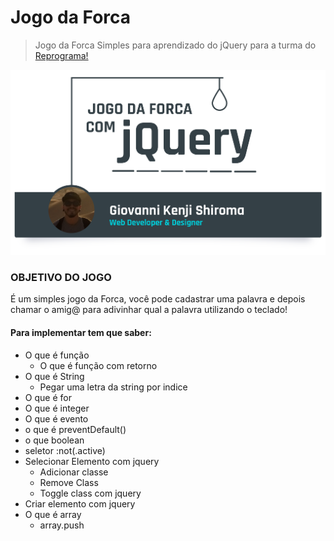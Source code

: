 # Jogo da Forca

> Jogo da Forca Simples para aprendizado do jQuery para a turma do <a href="http://reprograma.com.br/">Reprograma!</a>

<a href="#"><img width="728" src="https://raw.githubusercontent.com/kenjishiromajp/jogodaforca_jquery/master/imgs/capa.png" alt="Jogo da Forca com Jquery" /></a>

### OBJETIVO DO JOGO
É um simples jogo da Forca, você pode cadastrar uma palavra e depois chamar o amig@ para adivinhar qual a palavra utilizando o teclado!

#### Para implementar tem que saber:
- O que é função
    - O que é função com retorno
- O que é String
    - Pegar uma letra da string por indice
- O que é for
- O que é integer
- O que é evento
- o que é preventDefault()
- o que boolean
- seletor :not(.active)
- Selecionar Elemento com jquery
    - Adicionar classe
    - Remove Class
    - Toggle class com jquery
- Criar elemento com jquery
- O que é array 
    - array.push